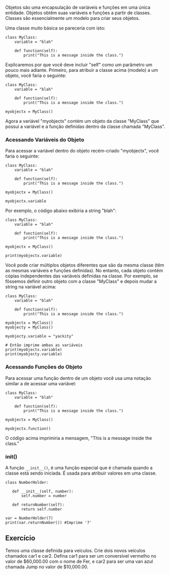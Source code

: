 Objetos são uma encapsulação de variáveis e funções em uma única entidade. Objetos obtêm suas variáveis e funções a partir de classes. Classes são essencialmente um modelo para criar seus objetos.

Uma classe muito básica se pareceria com isto:

    class MyClass:
        variable = "blah"

        def function(self):
            print("This is a message inside the class.")

Explicaremos por que você deve incluir "self" como um parâmetro um pouco mais adiante. Primeiro, para atribuir a classe acima (modelo) a um objeto, você faria o seguinte:

    class MyClass:
        variable = "blah"

        def function(self):
            print("This is a message inside the class.")

    myobjectx = MyClass()

Agora a variável "myobjectx" contém um objeto da classe "MyClass" que possui a variável e a função definidas dentro da classe chamada "MyClass".

### Acessando Variáveis do Objeto

Para acessar a variável dentro do objeto recém-criado "myobjectx", você faria o seguinte:

    class MyClass:
        variable = "blah"

        def function(self):
            print("This is a message inside the class.")

    myobjectx = MyClass()

    myobjectx.variable

Por exemplo, o código abaixo exibiria a string "blah":

    class MyClass:
        variable = "blah"

        def function(self):
            print("This is a message inside the class.")

    myobjectx = MyClass()

    print(myobjectx.variable)

Você pode criar múltiplos objetos diferentes que são da mesma classe (têm as mesmas variáveis e funções definidas). No entanto, cada objeto contém cópias independentes das variáveis definidas na classe. Por exemplo, se fôssemos definir outro objeto com a classe "MyClass" e depois mudar a string na variável acima:

    class MyClass:
        variable = "blah"

        def function(self):
            print("This is a message inside the class.")

    myobjectx = MyClass()
    myobjecty = MyClass()

    myobjecty.variable = "yackity"

    # Então imprime ambas as variáveis
    print(myobjectx.variable)
    print(myobjecty.variable)

### Acessando Funções do Objeto

Para acessar uma função dentro de um objeto você usa uma notação similar a de acessar uma variável:

    class MyClass:
        variable = "blah"

        def function(self):
            print("This is a message inside the class.")

    myobjectx = MyClass()

    myobjectx.function()

O código acima imprimiria a mensagem, "This is a message inside the class."

### __init__()

A função `__init__()`, é uma função especial que é chamada quando a classe está sendo iniciada. É usada para atribuir valores em uma classe.

    class NumberHolder:
       
       def __init__(self, number):
           self.number = number
           
       def returnNumber(self):
           return self.number

    var = NumberHolder(7)
    print(var.returnNumber()) #Imprime '7'
    
Exercício
--------

Temos uma classe definida para veículos. Crie dois novos veículos chamados car1 e car2. Defina car1 para ser um conversível vermelho no valor de $60,000.00 com o nome de Fer, e car2 para ser uma van azul chamada Jump no valor de $10,000.00.